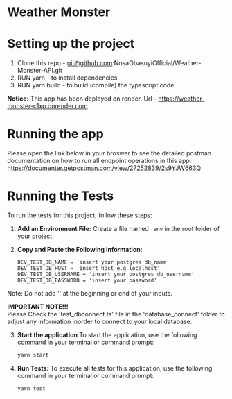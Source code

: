 # Weather Monster

# Setting up the project
1. Clone this repo - git@github.com:NosaObasuyiOfficial/Weather-Monster-API.git
2. RUN yarn - to install dependencies
3. RUN yarn build - to build (compile) the typescript code

**Notice:**
This app has been deployed on render. 
Url - https://weather-monster-c1xp.onrender.com

# Running the app
Please open the link below in your broswer to see the detailed postman documentation on how to run all endpoint operations in this app.
https://documenter.getpostman.com/view/27252839/2s9YJW663Q


# Running the Tests
To run the tests for this project, follow these steps:

1. **Add an Environment File:**
   Create a file named `.env` in the root folder of your project.

2. **Copy and Paste the Following Information:**
   ```plaintext
   DEV_TEST_DB_NAME = 'insert your postgres db_name'
   DEV_TEST_DB_HOST = 'insert host e.g localhost'
   DEV_TEST_DB_USERNAME = 'insert your postgres db_username'
   DEV_TEST_DB_PASSWORD = 'insert your password'

Note: Do not add '' at the beginning or end of your inputs.

**IMPORTANT NOTE!!!**  
Please Check the 'test_dbconnect.ts' file in the 'database_connect' folder to adjust any information inorder to connect to your local database.

3. **Start the application**
To start the application, use the following command in your terminal or command prompt:

   ```sh
   yarn start

4. **Run Tests:**
   To execute all tests for this application, use the following command in your terminal or command prompt:

   ```sh
   yarn test




